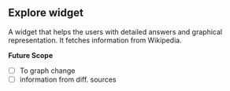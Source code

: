 ## Explore widget 

A widget that helps the users with detailed answers and graphical representation. It fetches information from Wikipedia.

**Future Scope**
- [ ] To graph change
- [ ] information from diff. sources